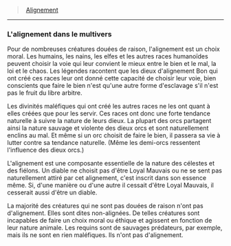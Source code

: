 ﻿---
!GenericItem
Id: alignment_hd.md#lalignement-dans-le-multivers
ParentLink: alignment_hd.md#alignement
Name: L'alignement dans le multivers
ParentName: Alignement
NameLevel: 3
Attributes: {}
---
> [Alignement](hd_alignment.md)

---

### L'alignement dans le multivers

Pour de nombreuses créatures douées de raison, l'alignement est un choix moral. Les humains, les nains, les elfes et les autres races humanoïdes peuvent choisir la voie qui leur convient le mieux entre le bien et le mal, la loi et le chaos. Les légendes racontent que les dieux d'alignement Bon qui ont créé ces races leur ont donné cette capacité de choisir leur voie, bien conscients que faire le bien n'est qu'une autre forme d'esclavage s'il n'est pas le fruit du libre arbitre.

Les divinités maléfiques qui ont créé les autres races ne les ont quant à elles créées que pour les servir. Ces races ont donc une forte tendance naturelle à suivre la nature de leurs dieux. La plupart des orcs partagent ainsi la nature sauvage et violente des dieux orcs et sont naturellement enclins au mal. Et même si un orc choisit de faire le bien, il passera sa vie à lutter contre sa tendance naturelle. (Même les demi-orcs ressentent l'influence des dieux orcs.)

L'alignement est une composante essentielle de la nature des célestes et des fiélons. Un diable ne choisit pas d'être Loyal Mauvais ou ne se sent pas naturellement attiré par cet alignement, c'est inscrit dans son essence même. Si, d'une manière ou d'une autre il cessait d'être Loyal Mauvais, il cesserait aussi d'être un diable.

La majorité des créatures qui ne sont pas douées de raison n'ont pas d'alignement. Elles sont dites non-alignées. De telles créatures sont incapables de faire un choix moral ou éthique et agissent en fonction de leur nature animale. Les requins sont de sauvages prédateurs, par exemple, mais ils ne sont en rien maléfiques. Ils n'ont pas d'alignement.

